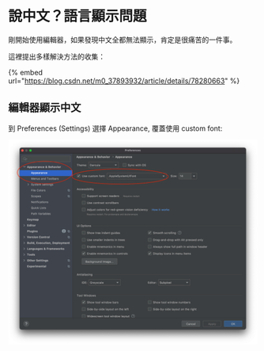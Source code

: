 # 說中文？語言顯示問題

剛開始使用編輯器，如果發現中文全都無法顯示，肯定是很痛苦的一件事。

這裡提出多樣解決方法的收集：

{% embed url="https://blog.csdn.net/m0_37893932/article/details/78280663" %}



## 編輯器顯示中文

到 Preferences (Settings) 選擇 Appearance, 覆蓋使用 custom font:

![](<.gitbook/assets/截圖 2021-08-31 下午6.05.28.png>)

